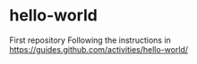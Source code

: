 # hello-world
First repository
Following the instructions in https://guides.github.com/activities/hello-world/
